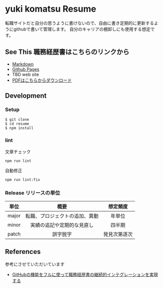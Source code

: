 # yuki komatsu Resume

転職サイトだと自分の思うように書けないので、自由に書き定期的に更新するようにgithubで書いて管理します。
自分のキャリアの棚卸しにも使用する想定です。

## See This 職務経歴書はこちらのリンクから
- [Markdown](docs/README.md)
- [Github Pages](https://yuki-koma2.github.io/resume/)
- TBD web site
- [PDFはこちらからダウンロード](https://github.com/yuki-koma2/resume/releases)

## Development


### Setup

```shell
$ git clone
$ cd resume
$ npm install
```

### lint

文章チェック

```shell
npm run lint
```

自動修正

```shell
npm run lint:fix
```

### Release リリースの単位

単位 | 概要 | 想定頻度
:--: | :--: | :--: 
major | 転職、プロジェクトの追加、異動 | 年単位
minor | 実績の追記や定期的な見直し | 四半期
patch | 誤字脱字 | 発見次第逐次



## References
参考にさせていただいています
- [GitHubの機能をフルに使って職務経歴書の継続的インテグレーションを実現する](https://zenn.dev/ryo_kawamata/articles/resume-on-github)
